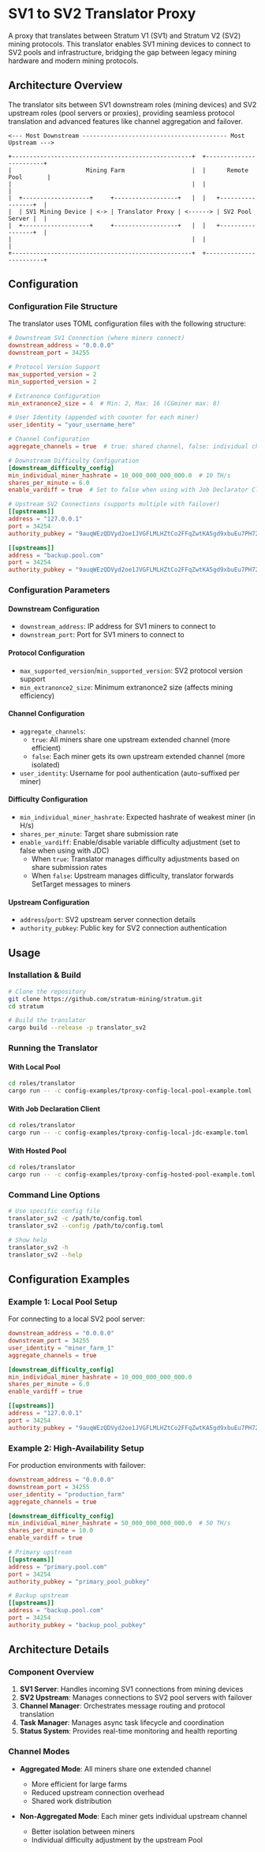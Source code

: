 # SV1 to SV2 Translator Proxy

A proxy that translates between Stratum V1 (SV1) and Stratum V2 (SV2) mining protocols. This translator enables SV1 mining devices to connect to SV2 pools and infrastructure, bridging the gap between legacy mining hardware and modern mining protocols.

## Architecture Overview

The translator sits between SV1 downstream roles (mining devices) and SV2 upstream roles (pool servers or proxies), providing seamless protocol translation and advanced features like channel aggregation and failover.

```
<--- Most Downstream ----------------------------------------- Most Upstream --->

+---------------------------------------------------+  +------------------------+
|                     Mining Farm                   |  |      Remote Pool       |
|                                                   |  |                        |
|  +-------------------+     +------------------+   |  |   +-----------------+  |
|  | SV1 Mining Device | <-> | Translator Proxy | <------> | SV2 Pool Server |  |
|  +-------------------+     +------------------+   |  |   +-----------------+  |
|                                                   |  |                        |
+---------------------------------------------------+  +------------------------+
```

## Configuration

### Configuration File Structure

The translator uses TOML configuration files with the following structure:

```toml
# Downstream SV1 Connection (where miners connect)
downstream_address = "0.0.0.0"
downstream_port = 34255

# Protocol Version Support
max_supported_version = 2
min_supported_version = 2

# Extranonce Configuration
min_extranonce2_size = 4  # Min: 2, Max: 16 (CGminer max: 8)

# User Identity (appended with counter for each miner)
user_identity = "your_username_here"

# Channel Configuration
aggregate_channels = true  # true: shared channel, false: individual channels

# Downstream Difficulty Configuration
[downstream_difficulty_config]
min_individual_miner_hashrate = 10_000_000_000_000.0  # 10 TH/s
shares_per_minute = 6.0
enable_vardiff = true  # Set to false when using with Job Declarator Client (JDC)

# Upstream SV2 Connections (supports multiple with failover)
[[upstreams]]
address = "127.0.0.1"
port = 34254
authority_pubkey = "9auqWEzQDVyd2oe1JVGFLMLHZtCo2FFqZwtKA5gd9xbuEu7PH72"

[[upstreams]]
address = "backup.pool.com"
port = 34254
authority_pubkey = "9auqWEzQDVyd2oe1JVGFLMLHZtCo2FFqZwtKA5gd9xbuEu7PH72"
```

### Configuration Parameters

#### **Downstream Configuration**
- `downstream_address`: IP address for SV1 miners to connect to
- `downstream_port`: Port for SV1 miners to connect to

#### **Protocol Configuration**
- `max_supported_version`/`min_supported_version`: SV2 protocol version support
- `min_extranonce2_size`: Minimum extranonce2 size (affects mining efficiency)

#### **Channel Configuration**
- `aggregate_channels`: 
  - `true`: All miners share one upstream extended channel (more efficient)
  - `false`: Each miner gets its own upstream extended channel (more isolated)
- `user_identity`: Username for pool authentication (auto-suffixed per miner)

#### **Difficulty Configuration**
- `min_individual_miner_hashrate`: Expected hashrate of weakest miner (in H/s)
- `shares_per_minute`: Target share submission rate
- `enable_vardiff`: Enable/disable variable difficulty adjustment (set to false when using with JDC)
  - When `true`: Translator manages difficulty adjustments based on share submission rates
  - When `false`: Upstream manages difficulty, translator forwards SetTarget messages to miners

#### **Upstream Configuration**
- `address`/`port`: SV2 upstream server connection details
- `authority_pubkey`: Public key for SV2 connection authentication

## Usage

### Installation & Build

```bash
# Clone the repository
git clone https://github.com/stratum-mining/stratum.git
cd stratum

# Build the translator
cargo build --release -p translator_sv2
```

### Running the Translator

#### **With Local Pool**
```bash
cd roles/translator
cargo run -- -c config-examples/tproxy-config-local-pool-example.toml
```

#### **With Job Declaration Client**
```bash
cd roles/translator
cargo run -- -c config-examples/tproxy-config-local-jdc-example.toml
```

#### **With Hosted Pool**
```bash
cd roles/translator
cargo run -- -c config-examples/tproxy-config-hosted-pool-example.toml
```

### Command Line Options

```bash
# Use specific config file
translator_sv2 -c /path/to/config.toml
translator_sv2 --config /path/to/config.toml

# Show help
translator_sv2 -h
translator_sv2 --help
```

## Configuration Examples

### Example 1: Local Pool Setup
For connecting to a local SV2 pool server:

```toml
downstream_address = "0.0.0.0"
downstream_port = 34255
user_identity = "miner_farm_1"
aggregate_channels = true

[downstream_difficulty_config]
min_individual_miner_hashrate = 10_000_000_000_000.0
shares_per_minute = 6.0
enable_vardiff = true

[[upstreams]]
address = "127.0.0.1"
port = 34254
authority_pubkey = "9auqWEzQDVyd2oe1JVGFLMLHZtCo2FFqZwtKA5gd9xbuEu7PH72"
```

### Example 2: High-Availability Setup
For production environments with failover:

```toml
downstream_address = "0.0.0.0"
downstream_port = 34255
user_identity = "production_farm"
aggregate_channels = true

[downstream_difficulty_config]
min_individual_miner_hashrate = 50_000_000_000_000.0  # 50 TH/s
shares_per_minute = 10.0
enable_vardiff = true

# Primary upstream
[[upstreams]]
address = "primary.pool.com"
port = 34254
authority_pubkey = "primary_pool_pubkey"

# Backup upstream
[[upstreams]]
address = "backup.pool.com"
port = 34254
authority_pubkey = "backup_pool_pubkey"
```

## Architecture Details

### **Component Overview**

1. **SV1 Server**: Handles incoming SV1 connections from mining devices
2. **SV2 Upstream**: Manages connections to SV2 pool servers with failover
3. **Channel Manager**: Orchestrates message routing and protocol translation
4. **Task Manager**: Manages async task lifecycle and coordination
5. **Status System**: Provides real-time monitoring and health reporting

### **Channel Modes**

- **Aggregated Mode**: All miners share one  extended channel
  - More efficient for large farms
  - Reduced upstream connection overhead
  - Shared work distribution

- **Non-Aggregated Mode**: Each miner gets individual upstream channel
  - Better isolation between miners
  - Individual difficulty adjustment by the upstream Pool